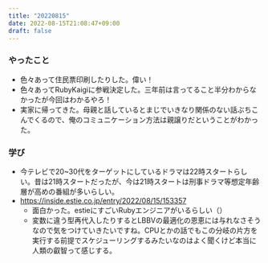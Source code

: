 ```yaml
---
title: "20220815"
date: 2022-08-15T21:08:47+09:00
draft: false
---
```


### やったこと
- 色々あって住民票印刷したりした。偉い！
- 色々あってRubyKaigiに参戦決定した。三年前は言ってること半分わからなかったが今回はわかるやろ！
- 実家に帰ってきた。母親と話しているとまじでいきなり関係のない話ぶちこんでくるので、俺のコミュニケーション方法は親譲りだということがわかった。

### 学び
- 今テレビで20~30代をターゲットにしているドラマは22時スタートらしい。昔は21時スタートだったが、今は21時スタートは刑事ドラマ等想定年齢層が高めの番組が多いらしい。
- https://inside.estie.co.jp/entry/2022/08/15/153357
    - 面白かった。estieにすごいRubyエンジニアがいるらしい（）
    - 変数に違う型再代入したりするとLBBVの最適化の恩恵には与れなさそうなので気をつけていきたいですね。CPUとかの話でもこの分岐の片方を実行する前提でスケジューリングするみたいなのはよく聞くけど本当に人類の叡智って感じする。
